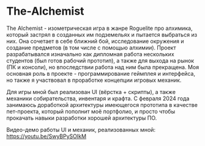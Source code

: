# The-Alchemist

The Alchemist - изометрическая игра в жанре Roguelite про алхимика, который застрял в созданных им подземельях и пытается выбраться из них. Она сочетает в себе ближний бой, исследование окружения и создание предметов (в том числе с помощью алхимии).
Проект разрабатывался изначально как дипломная работа нескольких студентов (был готов рабочий прототип), а также для выхода на рынок (ПК и консоли), но впоследствии работа над ним была прекращена. Моя основная роль в проекте - программирование геймплея и интерфейса, но также я участвовал в проработке концепции игровых механик.

Для игры мной был реализован UI (вёрстка + скрипты), а также механики собирательства, инвентаря и крафта.
С февраля 2024 года занимаюсь доработкой архитектуры имеющегося прототипа в качестве пет-проекта, который пополнит моё портфолио, и просто чтобы прокачать навыки разработки хорошей архитектуры ПО.

Видео-демо работы UI и механик, реализованных мной: https://youtu.be/SwyBPySOIkM
